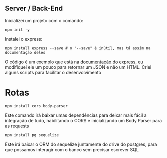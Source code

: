 ## Server / Back-End

Inicializei um projeto com o comando:

```shell
npm init -y
```

Instalei o express:

```shell
npm install express --save # o "--save" é inútil, mas tá assim na documentação deles
```

O código é um exemplo que está na [documentação do express](https://expressjs.com/), eu modifiquei ele um pouco para retornar um JSON e não um HTML. Criei alguns scripts para facilitar o desenvolvimento


# Rotas

```shell
npm install cors body-parser
```

Este comando irá baixar umas dependências para deixar mais fácil a integração de tudo, habilitando o CORS e inicializando um Body Parser para as requests


```shell
npm install pg sequelize
```

Este irá baixar o ORM do sequelize juntamente do drive do postgres, para que possamos interagir com o banco sem precisar escrever SQL
